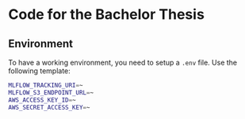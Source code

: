 # Code for the Bachelor Thesis

## Environment

To have a working environment, you need to setup a `.env` file. Use the following template:

```bash
MLFLOW_TRACKING_URI=~
MLFLOW_S3_ENDPOINT_URL=~
AWS_ACCESS_KEY_ID=~
AWS_SECRET_ACCESS_KEY=~
```